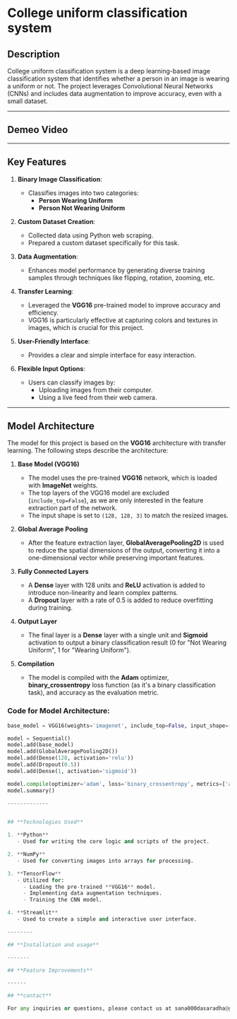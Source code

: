 # **College uniform classification system**


 
## **Description**

College uniform classification system is a deep learning-based image classification system that identifies whether a person in an image is wearing a uniform or not. The project leverages Convolutional Neural Networks (CNNs) and includes data augmentation to improve accuracy, even with a small dataset.

----

## **Demeo Video**

----------------

## **Key Features**

1. **Binary Image Classification**:  
   - Classifies images into two categories:  
     - **Person Wearing Uniform**  
     - **Person Not Wearing Uniform**  

2. **Custom Dataset Creation**:  
   - Collected data using Python web scraping.  
   - Prepared a custom dataset specifically for this task.

3. **Data Augmentation**:  
   - Enhances model performance by generating diverse training samples through techniques like flipping, rotation, zooming, etc.

4. **Transfer Learning**:  
   - Leveraged the **VGG16** pre-trained model to improve accuracy and efficiency.  
   - VGG16 is particularly effective at capturing colors and textures in images, which is crucial for this project.

5. **User-Friendly Interface**:  
   - Provides a clear and simple interface for easy interaction.

6. **Flexible Input Options**:  
   - Users can classify images by:  
     - Uploading images from their computer.  
     - Using a live feed from their web camera.


-----

## **Model Architecture**

The model for this project is based on the **VGG16** architecture with transfer learning. The following steps describe the architecture:

1. **Base Model (VGG16)**  
   - The model uses the pre-trained **VGG16** network, which is loaded with **ImageNet** weights.  
   - The top layers of the VGG16 model are excluded (`include_top=False`), as we are only interested in the feature extraction part of the network.  
   - The input shape is set to `(128, 128, 3)` to match the resized images.

2. **Global Average Pooling**  
   - After the feature extraction layer, **GlobalAveragePooling2D** is used to reduce the spatial dimensions of the output, converting it into a one-dimensional vector while preserving important features.

3. **Fully Connected Layers**  
   - A **Dense** layer with 128 units and **ReLU** activation is added to introduce non-linearity and learn complex patterns.  
   - A **Dropout** layer with a rate of 0.5 is added to reduce overfitting during training.

4. **Output Layer**  
   - The final layer is a **Dense** layer with a single unit and **Sigmoid** activation to output a binary classification result (0 for "Not Wearing Uniform", 1 for "Wearing Uniform").

5. **Compilation**  
   - The model is compiled with the **Adam** optimizer, **binary_crossentropy** loss function (as it's a binary classification task), and accuracy as the evaluation metric.

### Code for Model Architecture:

```python
base_model = VGG16(weights='imagenet', include_top=False, input_shape=(128, 128, 3))

model = Sequential()
model.add(base_model)
model.add(GlobalAveragePooling2D())
model.add(Dense(128, activation='relu'))
model.add(Dropout(0.5))
model.add(Dense(1, activation='sigmoid'))

model.compile(optimizer='adam', loss='binary_crossentropy', metrics=['accuracy'])
model.summary()

-------------


## **Technologies Used**

1. **Python**  
   - Used for writing the core logic and scripts of the project.

2. **NumPy**  
   - Used for converting images into arrays for processing.

3. **TensorFlow**  
   - Utilized for:  
     - Loading the pre-trained **VGG16** model.  
     - Implementing data augmentation techniques.  
     - Training the CNN model.

4. **Streamlit**  
   - Used to create a simple and interactive user interface.

--------

## **Installation and usage**

-------

## **Feature Improvements**

------

## **contact**

For any inquiries or questions, please contact us at sana000dasaradha@gmail.com

